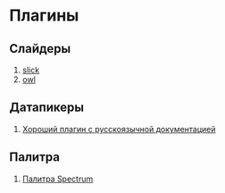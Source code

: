 # Плагины
## Слайдеры
1.  [slick](https://kenwheeler.github.io/slick/)
2.  [owl](https://owlcarousel2.github.io/OwlCarousel2/)

## Датапикеры
1.  [Хороший плагин с русскоязычной документацией](http://t1m0n.name/air-datepicker/docs/index-ru.html)

## Палитра
1. [Палитра Spectrum](https://seballot.github.io/spectrum/)
